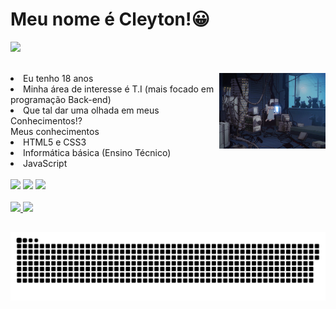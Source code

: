 # Meu nome é Cleyton!:grinning:
<a href="https://www.linkedin.com/in/CleytonSilva7/" target="_blank"><img src="https://img.shields.io/badge/-LinkedIn-%230077B5?style=for-the-badge&logo=linkedin&logoColor=white" target="_blank"></a>
       
<br>
<div style="display:flex">
 
  <div align="left">
    <li>Eu tenho 18 anos</li> 
    <li>Minha área de interesse é T.I (mais focado em programação Back-end)</li>
    <li>Que tal dar uma olhada em meus Conhecimentos⁉</li>
    Meus conhecimentos
    <li>HTML5 e CSS3</li>
    <li>Informática básica (Ensino Técnico)</li>
    <li>JavaScript</li>
    <br>
  </div>
     <div align="right">
      <img width="250em" src="https://raw.githubusercontent.com/JoneBulande/JoneBulande/master/lain.gif"/>
     </div> 
</div>


<div>
  <img width= 6% src="https://cdn.jsdelivr.net/gh/devicons/devicon/icons/html5/html5-plain-wordmark.svg" />
  <img width= 6% src="https://cdn.jsdelivr.net/gh/devicons/devicon/icons/css3/css3-plain-wordmark.svg" />
  <img width= 6% src="https://cdn.jsdelivr.net/gh/devicons/devicon/icons/javascript/javascript-plain.svg" />  
</div>
    <br>
<div align="left">
  <a href="https://github.com/CleytonSilva7">
  <img width="46%" src="https://github-readme-stats.vercel.app/api?username=CleytonSilva7&show_icons=true&theme=highcontrast&include_all_commits=true&count_private=true"/>
    
  <img width="50%" src="https://github-readme-stats.vercel.app/api/top-langs/?username=CleytonSilva7&layout=compact&langs_count=7&theme=highcontrast"/>
  </div>
  
  ##
  

  ![cobrinha](https://github.com/vinivazzz/vinivazzz/blob/main/cobrinha.svg)
